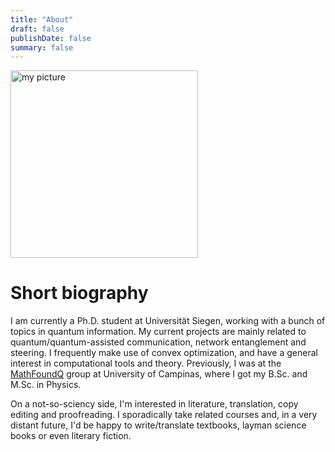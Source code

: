 ```yaml
---
title: "About"
draft: false
publishDate: false
summary: false
---
```


<img src="/my_picture.png" alt="my picture" width="300"/>

# Short biography

I am currently a Ph.D. student at Universität Siegen, working with a bunch of topics in quantum information. My current projects are mainly related to quantum/quantum-assisted communication, network entanglement and steering. I frequently make use of convex optimization, and have a general interest in computational tools and theory. Previously, I was at the [MathFoundQ](http://www.ime.unicamp.br/~mfq/) group at University of Campinas, where I got my B.Sc. and M.Sc. in Physics.

On a not-so-sciency side, I'm interested in literature, translation, copy editing and proofreading. I sporadically take related courses and, in a very distant future, I'd be happy to write/translate textbooks, layman science books or even literary fiction.
